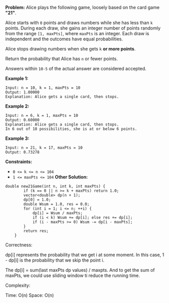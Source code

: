 **Problem:**
Alice plays the following game, loosely based on the card game **"21"**.

Alice starts with `0` points and draws numbers while she has less than `k` points. During each draw, she gains an integer number of points randomly from the range `[1, maxPts]`, where `maxPts` is an integer. Each draw is independent and the outcomes have equal probabilities.

Alice stops drawing numbers when she gets `k` **or more points**.

Return the probability that Alice has `n` or fewer points.

Answers within `10-5` of the actual answer are considered accepted.

 

**Example 1:**

```
Input: n = 10, k = 1, maxPts = 10
Output: 1.00000
Explanation: Alice gets a single card, then stops.
```

**Example 2:**

```
Input: n = 6, k = 1, maxPts = 10
Output: 0.60000
Explanation: Alice gets a single card, then stops.
In 6 out of 10 possibilities, she is at or below 6 points.
```

**Example 3:**

```
Input: n = 21, k = 17, maxPts = 10
Output: 0.73278
```

 

**Constraints:**

- `0 <= k <= n <= 104`
- `1 <= maxPts <= 104`
**Other Solution:**
```
double new21Game(int n, int k, int maxPts) {
        if (k == 0 || n >= k + maxPts) return 1.0;
        vector<double> dp(n + 1);
        dp[0] = 1.0;
        double Wsum = 1.0, res = 0.0;
        for (int i = 1; i <= n; ++i) {
            dp[i] = Wsum / maxPts;
            if (i < k) Wsum += dp[i]; else res += dp[i];
            if (i - maxPts >= 0) Wsum -= dp[i - maxPts];
        }
        return res;
    }
```
Correctness:

dp[i] represents the probability that we get i at some moment. In this case, 1 - dp[i] is the probability that we skip the point i. 

The dp[i] = sum(last maxPts dp values) / maxpts. And to get the sum of maxPts, we could use sliding window ti reduce the running time.

Complexity:

Time: O(n)
Space: O(n)